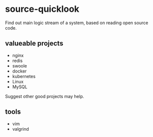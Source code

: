 # source-quicklook
Find out main logic stream of a system, based on reading open source code.

## valueable projects
- nginx
- redis
- swoole
- docker
- kubernetes
- Linux
- MySQL

Suggest other good projects may help.

## tools
- vim
- valgrind
